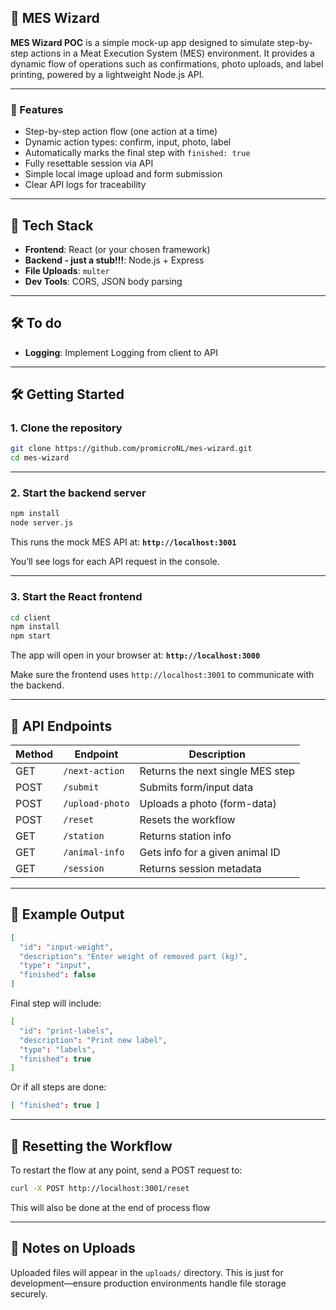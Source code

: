 ## 🐷 MES Wizard

**MES Wizard POC** is a simple mock-up app designed to simulate step-by-step actions in a Meat Execution System (MES) environment. It provides a dynamic flow of operations such as confirmations, photo uploads, and label printing, powered by a lightweight Node.js API.

---

### 🚀 Features

* Step-by-step action flow (one action at a time)
* Dynamic action types: confirm, input, photo, label
* Automatically marks the final step with `finished: true`
* Fully resettable session via API
* Simple local image upload and form submission
* Clear API logs for traceability

---

## 🧱 Tech Stack

* **Frontend**: React (or your chosen framework)
* **Backend - just a stub!!!**: Node.js + Express
* **File Uploads**: `multer`
* **Dev Tools**: CORS, JSON body parsing
---

## 🛠️ To do
* **Logging**: Implement Logging from client to API

---

## 🛠️ Getting Started

### 1. Clone the repository

```bash
git clone https://github.com/promicroNL/mes-wizard.git
cd mes-wizard
```

---

### 2. Start the backend server

```bash
npm install
node server.js
```

This runs the mock MES API at:
**`http://localhost:3001`**

You’ll see logs for each API request in the console.

---

### 3. Start the React frontend

```bash
cd client
npm install
npm start
```

The app will open in your browser at:
**`http://localhost:3000`**

Make sure the frontend uses `http://localhost:3001` to communicate with the backend.

---

## 📡 API Endpoints

| Method | Endpoint        | Description                      |
| ------ | --------------- | -------------------------------- |
| GET    | `/next-action`  | Returns the next single MES step |
| POST   | `/submit`       | Submits form/input data          |
| POST   | `/upload-photo` | Uploads a photo (form-data)      |
| POST   | `/reset`        | Resets the workflow              |
| GET    | `/station`      | Returns station info             |
| GET    | `/animal-info`  | Gets info for a given animal ID  |
| GET    | `/session`      | Returns session metadata         |

---

## 🧪 Example Output

```json
[
  "id": "input-weight",
  "description": "Enter weight of removed part (kg)",
  "type": "input",
  "finished": false
]
```

Final step will include:

```json
[
  "id": "print-labels",
  "description": "Print new label",
  "type": "labels",
  "finished": true
]
```

Or if all steps are done:

```json
[ "finished": true ]
```

---

## 🔁 Resetting the Workflow

To restart the flow at any point, send a POST request to:

```bash
curl -X POST http://localhost:3001/reset
```
This will also be done at the end of process flow

---

## 📸 Notes on Uploads

Uploaded files will appear in the `uploads/` directory. This is just for development—ensure production environments handle file storage securely.

